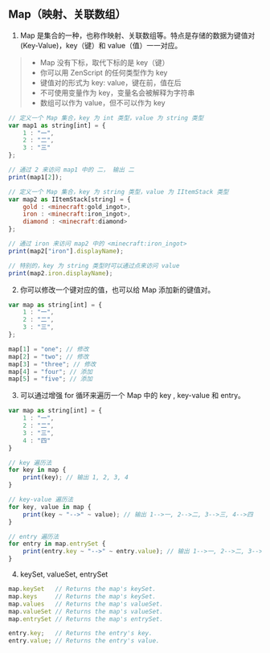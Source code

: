 ## Map（映射、关联数组）

1. Map 是集合的一种，也称作映射、关联数组等。特点是存储的数据为键值对(Key-Value)，key（键）和 value（值）一一对应。


> - Map 没有下标，取代下标的是 key（键）
> - 你可以用 ZenScript 的任何类型作为 key
> - 键值对的形式为 key: value，键在前，值在后
> - 不可使用变量作为 key，变量名会被解释为字符串
> - 数组可以作为 value，但不可以作为 key

```javascript
// 定义一个 Map 集合，key 为 int 类型，value 为 string 类型
var map1 as string[int] = {
	1 : "一",
	2 : "二",
	3 : "三"
};

// 通过 2 来访问 map1 中的 二， 输出 二
print(map1[2]); 

// 定义一个 Map 集合，key 为 string 类型，value 为 IItemStack 类型
var map2 as IItemStack[string] = {
	gold : <minecraft:gold_ingot>,
	iron : <minecraft:iron_ingot>,
	diamond : <minecraft:diamond>
};

// 通过 iron 来访问 map2 中的 <minecraft:iron_ingot>
print(map2["iron"].displayName);

// 特别的，key 为 string 类型时可以通过点来访问 value
print(map2.iron.displayName);
```



2. 你可以修改一个键对应的值，也可以给 Map 添加新的键值对。


```javascript
var map as string[int] = {
	1 : "一",
	2 : "二",
	3 : "三",
};

map[1] = "one"; // 修改
map[2] = "two"; // 修改
map[3] = "three"; // 修改
map[4] = "four"; // 添加
map[5] = "five"; // 添加

```



3. 可以通过增强 for 循环来遍历一个 Map 中的 key , key-value 和 entry。


```javascript
var map as string[int] = {
	1 : "一",
	2 : "二",
	3 : "三",
	4 : "四"
}

// key 遍历法
for key in map {
    print(key); // 输出 1, 2, 3, 4
}

// key-value 遍历法
for key, value in map {
    print(key ~ "-->" ~ value); // 输出 1-->一, 2-->二, 3-->三, 4-->四
}

// entry 遍历法
for entry in map.entrySet {
    print(entry.key ~ "-->" ~ entry.value); // 输出 1-->一, 2-->二, 3-->三, 4-->四
}
```



4. keySet, valueSet, entrySet


```javascript
map.keySet   // Returns the map's keySet.
map.keys     // Returns the map's keySet.
map.values   // Returns the map's valueSet.
map.valueSet // Returns the map's valueSet.
map.entrySet // Returns the map's entrySet.

entry.key;   // Returns the entry's key.
entry.value; // Returns the entry's value.
```

